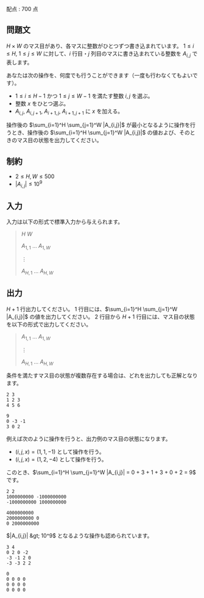 配点 : $700$ 点

## 問題文

$H\times W$ のマス目があり、各マスに整数がひとつずつ書き込まれています。
$1\leq i\leq H$, $1\leq j\leq W$ に対して、$i$ 行目・$j$ 列目のマスに書き込まれている整数を $A_{i,j}$ で表します。

あなたは次の操作を、何度でも行うことができます（一度も行わなくてもよいです）。

- $1\leq i\leq H - 1$ かつ $1\leq j\leq W - 1$ を満たす整数 $i, j$ を選ぶ。
- 整数 $x$ をひとつ選ぶ。
- $A_{i,j}$, $A_{i,j+1}$, $A_{i+1,j}$, $A_{i+1,j+1}$ に $x$ を加える。

操作後の $\sum_{i=1}^H \sum_{j=1}^W |A_{i,j}|$ が最小となるように操作を行うとき、操作後の $\sum_{i=1}^H \sum_{j=1}^W |A_{i,j}|$ の値および、そのときのマス目の状態を出力してください。

## 制約

- $2\leq H, W \leq 500$
- $|A_{i,j}|\leq 10^9$

## 入力

入力は以下の形式で標準入力から与えられます。

> $H$ $W$
> 
> $A_{1,1}$ $\ldots$ $A_{1,W}$
> 
> $\vdots$
> 
> $A_{H,1}$ $\ldots$ $A_{H,W}$

## 出力

$H + 1$ 行出力してください。
$1$ 行目には、$\sum_{i=1}^H \sum_{j=1}^W |A_{i,j}|$ の値を出力してください。
$2$ 行目から $H+1$ 行目には、マス目の状態を以下の形式で出力してください。

> $A_{1,1}$ $\ldots$ $A_{1,W}$
> 
> $\vdots$
> 
> $A_{H,1}$ $\ldots$ $A_{H,W}$

条件を満たすマス目の状態が複数存在する場合は、どれを出力しても正解となります。

```input1
2 3
1 2 3
4 5 6
```

```output1
9
0 -3 -1
3 0 2
```

例えば次のように操作を行うと、出力例のマス目の状態になります。

- $(i, j, x) = (1, 1, -1)$ として操作を行う。
- $(i, j, x) = (1, 2, -4)$ として操作を行う。

このとき、$\sum_{i=1}^H \sum_{j=1}^W |A_{i,j}| = 0 + 3 + 1 + 3 + 0 + 2 = 9$ です。

```input2
2 2
1000000000 -1000000000
-1000000000 1000000000
```

```output2
4000000000
2000000000 0
0 2000000000
```

$|A_{i,j}| &gt; 10^9$ となるような操作も認められています。

```input3
3 4
0 2 0 -2
-3 -1 2 0
-3 -3 2 2
```

```output3
0
0 0 0 0
0 0 0 0
0 0 0 0
```